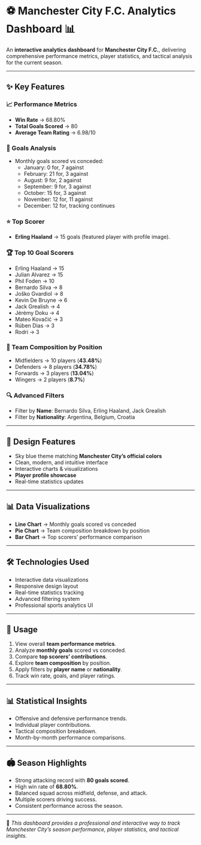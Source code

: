 # ⚽ Manchester City F.C. Analytics Dashboard 📊  

An **interactive analytics dashboard** for **Manchester City F.C.**, delivering comprehensive performance metrics, player statistics, and tactical analysis for the current season.  

---

## ✨ Key Features  

### 📈 Performance Metrics  
- **Win Rate** → 68.80%  
- **Total Goals Scored** → 80  
- **Average Team Rating** → 6.98/10  

### 🎯 Goals Analysis  
- Monthly goals scored vs conceded:  
  - January: 0 for, 7 against  
  - February: 21 for, 3 against  
  - August: 9 for, 2 against  
  - September: 9 for, 3 against  
  - October: 15 for, 3 against  
  - November: 12 for, 11 against  
  - December: 12 for, tracking continues  

### ⭐ Top Scorer  
- **Erling Haaland** → 15 goals (featured player with profile image).  

### 🏆 Top 10 Goal Scorers  
- Erling Haaland → 15  
- Julian Alvarez → 15  
- Phil Foden → 10  
- Bernardo Silva → 8  
- Joško Gvardiol → 8  
- Kevin De Bruyne → 6  
- Jack Grealish → 4  
- Jérémy Doku → 4  
- Mateo Kovačić → 3  
- Rúben Dias → 3  
- Rodri → 3  

### 👥 Team Composition by Position  
- Midfielders → 10 players (**43.48%**)  
- Defenders → 8 players (**34.78%**)  
- Forwards → 3 players (**13.04%**)  
- Wingers → 2 players (**8.7%**)  

### 🔍 Advanced Filters  
- Filter by **Name**: Bernardo Silva, Erling Haaland, Jack Grealish  
- Filter by **Nationality**: Argentina, Belgium, Croatia  

---

## 🎨 Design Features  
- Sky blue theme matching **Manchester City’s official colors**  
- Clean, modern, and intuitive interface  
- Interactive charts & visualizations  
- **Player profile showcase**  
- Real-time statistics updates  

---

## 📊 Data Visualizations  
- **Line Chart** → Monthly goals scored vs conceded  
- **Pie Chart** → Team composition breakdown by position  
- **Bar Chart** → Top scorers’ performance comparison  

---

## 🛠️ Technologies Used  
- Interactive data visualizations  
- Responsive design layout  
- Real-time statistics tracking  
- Advanced filtering system  
- Professional sports analytics UI  

---

## 📱 Usage  
1. View overall **team performance metrics**.  
2. Analyze **monthly goals** scored vs conceded.  
3. Compare **top scorers’ contributions**.  
4. Explore **team composition** by position.  
5. Apply filters by **player name** or **nationality**.  
6. Track win rate, goals, and player ratings.  

---

## 📊 Statistical Insights  
- Offensive and defensive performance trends.  
- Individual player contributions.  
- Tactical composition breakdown.  
- Month-by-month performance comparisons.  

---

## 🏟️ Season Highlights  
- Strong attacking record with **80 goals scored**.  
- High win rate of **68.80%**.  
- Balanced squad across midfield, defense, and attack.  
- Multiple scorers driving success.  
- Consistent performance across the season.  

---

📌 *This dashboard provides a professional and interactive way to track Manchester City’s season performance, player statistics, and tactical insights.*  
